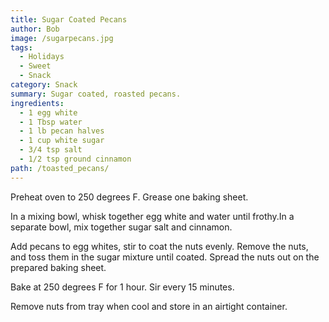 ```yaml
---
title: Sugar Coated Pecans
author: Bob
image: /sugarpecans.jpg
tags:
  - Holidays
  - Sweet
  - Snack
category: Snack
summary: Sugar coated, roasted pecans.
ingredients:
  - 1 egg white
  - 1 Tbsp water
  - 1 lb pecan halves
  - 1 cup white sugar
  - 3/4 tsp salt
  - 1/2 tsp ground cinnamon
path: /toasted_pecans/
---
```

Preheat oven to 250 degrees F. Grease one baking sheet.

In a mixing bowl, whisk together egg white and water until frothy.In a separate bowl, mix together sugar salt and cinnamon.


Add pecans to egg whites, stir to coat the nuts evenly. Remove the nuts, and
toss them in the sugar mixture until coated. Spread the nuts out on the prepared
baking sheet.


Bake at 250 degrees F for 1 hour. Sir every 15 minutes.

Remove nuts from tray when cool and store in an airtight container.